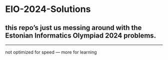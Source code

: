 # EIO-2024-Solutions

this repo’s just us messing around with the Estonian Informatics Olympiad 2024 problems.
-------------------------------------------------------
-------------------------------------------------------
not optimized for speed  — more for learning
